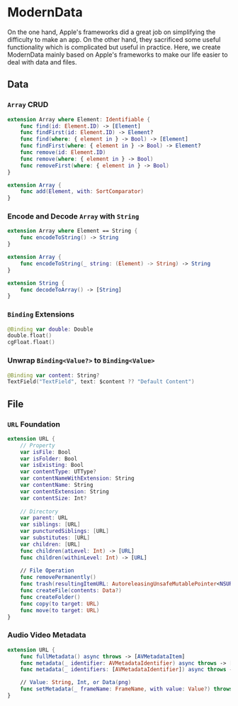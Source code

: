 # ModernData

On the one hand, Apple's frameworks did a great job on simplifying the difficulty to make an app. On the other hand, they sacrificed some useful functionality which is complicated but useful in practice. Here, we create ModernData mainly based on Apple's frameworks to make our life easier to deal with data and files.

## Data

### `Array` CRUD

```swift
extension Array where Element: Identifiable {
    func find(id: Element.ID) -> [Element]
    func findFirst(id: Element.ID) -> Element?
    func find(where: { element in } -> Bool) -> [Element]
    func findFirst(where: { element in } -> Bool) -> Element?
    func remove(id: Element.ID)
    func remove(where: { element in } -> Bool)
    func removeFirst(where: { element in } -> Bool)
}

extension Array {
    func add(Element, with: SortComparator)
}
```

### Encode and Decode `Array` with `String`

```swift
extension Array where Element == String {
    func encodeToString() -> String   
}

extension Array {
    func encodeToString(_ string: (Element) -> String) -> String   
}

extension String {
    func decodeToArray() -> [String]
}
```

### `Binding` Extensions

```swift
@Binding var double: Double
double.float()
cgFloat.float()
```

### Unwrap `Binding<Value?>` to `Binding<Value>`

```swift
@Binding var content: String?
TextField("TextField", text: $content ?? "Default Content")
```

## File

### `URL` Foundation

```swift
extension URL {
    // Property
  	var isFile: Bool
    var isFolder: Bool
    var isExisting: Bool
    var contentType: UTType?
    var contentNameWithExtension: String
    var contentName: String
    var contentExtension: String
    var contentSize: Int?
    
    // Directory
    var parent: URL
    var siblings: [URL]
    var puncturedSiblings: [URL]
    var substitutes: [URL]
    var children: [URL]
    func children(atLevel: Int) -> [URL]
    func children(withinLevel: Int) -> [URL]
  
    // File Operation
    func removePermanently()
    func trash(resultingItemURL: AutoreleasingUnsafeMutablePointer<NSURL?>? = nil)
    func createFile(contents: Data?)
    func createFolder()
    func copy(to target: URL)
    func move(to target: URL)
}
```

### Audio Video Metadata

```swift
extension URL {    
    func fullMetadata() async throws -> [AVMetadataItem]
    func metadata(_ identifier: AVMetadataIdentifier) async throws -> [AVMetadataItem]
    func metadata(_ identifiers: [AVMetadataIdentifier]) async throws -> [AVMetadataItem]

    // Value: String, Int, or Data(png)
    func setMetadata(_ frameName: FrameName, with value: Value?) throws
}
```

